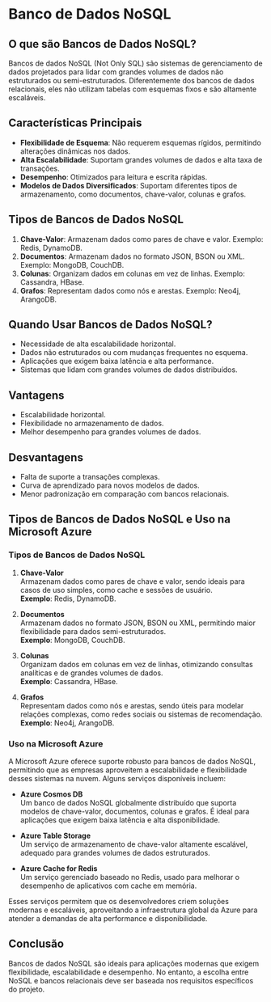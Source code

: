 # Banco de Dados NoSQL

## O que são Bancos de Dados NoSQL?

Bancos de dados NoSQL (Not Only SQL) são sistemas de gerenciamento de dados projetados para lidar com grandes volumes de dados não estruturados ou semi-estruturados. Diferentemente dos bancos de dados relacionais, eles não utilizam tabelas com esquemas fixos e são altamente escaláveis.

## Características Principais

- **Flexibilidade de Esquema**: Não requerem esquemas rígidos, permitindo alterações dinâmicas nos dados.
- **Alta Escalabilidade**: Suportam grandes volumes de dados e alta taxa de transações.
- **Desempenho**: Otimizados para leitura e escrita rápidas.
- **Modelos de Dados Diversificados**: Suportam diferentes tipos de armazenamento, como documentos, chave-valor, colunas e grafos.

## Tipos de Bancos de Dados NoSQL

1. **Chave-Valor**: Armazenam dados como pares de chave e valor. Exemplo: Redis, DynamoDB.
2. **Documentos**: Armazenam dados no formato JSON, BSON ou XML. Exemplo: MongoDB, CouchDB.
3. **Colunas**: Organizam dados em colunas em vez de linhas. Exemplo: Cassandra, HBase.
4. **Grafos**: Representam dados como nós e arestas. Exemplo: Neo4j, ArangoDB.

## Quando Usar Bancos de Dados NoSQL?

- Necessidade de alta escalabilidade horizontal.
- Dados não estruturados ou com mudanças frequentes no esquema.
- Aplicações que exigem baixa latência e alta performance.
- Sistemas que lidam com grandes volumes de dados distribuídos.

## Vantagens

- Escalabilidade horizontal.
- Flexibilidade no armazenamento de dados.
- Melhor desempenho para grandes volumes de dados.

## Desvantagens

- Falta de suporte a transações complexas.
- Curva de aprendizado para novos modelos de dados.
- Menor padronização em comparação com bancos relacionais.

## Tipos de Bancos de Dados NoSQL e Uso na Microsoft Azure

### Tipos de Bancos de Dados NoSQL

1. **Chave-Valor**  
    Armazenam dados como pares de chave e valor, sendo ideais para casos de uso simples, como cache e sessões de usuário.  
    **Exemplo**: Redis, DynamoDB.

2. **Documentos**  
    Armazenam dados no formato JSON, BSON ou XML, permitindo maior flexibilidade para dados semi-estruturados.  
    **Exemplo**: MongoDB, CouchDB.

3. **Colunas**  
    Organizam dados em colunas em vez de linhas, otimizando consultas analíticas e de grandes volumes de dados.  
    **Exemplo**: Cassandra, HBase.

4. **Grafos**  
    Representam dados como nós e arestas, sendo úteis para modelar relações complexas, como redes sociais ou sistemas de recomendação.  
    **Exemplo**: Neo4j, ArangoDB.

### Uso na Microsoft Azure

A Microsoft Azure oferece suporte robusto para bancos de dados NoSQL, permitindo que as empresas aproveitem a escalabilidade e flexibilidade desses sistemas na nuvem. Alguns serviços disponíveis incluem:

- **Azure Cosmos DB**  
  Um banco de dados NoSQL globalmente distribuído que suporta modelos de chave-valor, documentos, colunas e grafos. É ideal para aplicações que exigem baixa latência e alta disponibilidade.

- **Azure Table Storage**  
  Um serviço de armazenamento de chave-valor altamente escalável, adequado para grandes volumes de dados estruturados.

- **Azure Cache for Redis**  
  Um serviço gerenciado baseado no Redis, usado para melhorar o desempenho de aplicativos com cache em memória.

Esses serviços permitem que os desenvolvedores criem soluções modernas e escaláveis, aproveitando a infraestrutura global da Azure para atender a demandas de alta performance e disponibilidade.

## Conclusão

Bancos de dados NoSQL são ideais para aplicações modernas que exigem flexibilidade, escalabilidade e desempenho. No entanto, a escolha entre NoSQL e bancos relacionais deve ser baseada nos requisitos específicos do projeto.